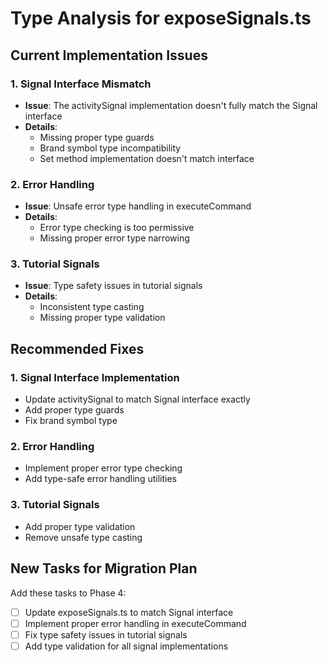 # Type Analysis for exposeSignals.ts

## Current Implementation Issues

### 1. Signal Interface Mismatch
- **Issue**: The activitySignal implementation doesn't fully match the Signal interface
- **Details**:
  - Missing proper type guards
  - Brand symbol type incompatibility
  - Set method implementation doesn't match interface

### 2. Error Handling
- **Issue**: Unsafe error type handling in executeCommand
- **Details**:
  - Error type checking is too permissive
  - Missing proper error type narrowing

### 3. Tutorial Signals
- **Issue**: Type safety issues in tutorial signals
- **Details**:
  - Inconsistent type casting
  - Missing proper type validation

## Recommended Fixes

### 1. Signal Interface Implementation
- Update activitySignal to match Signal interface exactly
- Add proper type guards
- Fix brand symbol type

### 2. Error Handling
- Implement proper error type checking
- Add type-safe error handling utilities

### 3. Tutorial Signals
- Add proper type validation
- Remove unsafe type casting

## New Tasks for Migration Plan

Add these tasks to Phase 4:

- [ ] Update exposeSignals.ts to match Signal interface
- [ ] Implement proper error handling in executeCommand
- [ ] Fix type safety issues in tutorial signals
- [ ] Add type validation for all signal implementations